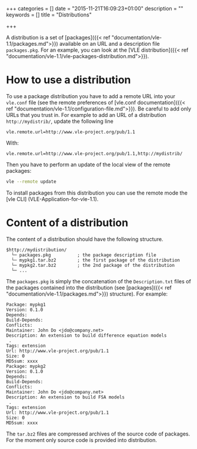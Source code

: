 +++
categories = []
date = "2015-11-21T16:09:23+01:00"
description = ""
keywords = []
title = "Distributions"

+++

A distribution is a set of [packages]({{< ref
"documentation/vle-1.1/packages.md">}}) available on an URL and a description
file `packages.pkg`. For an example, you can look at the [VLE distribution]({{<
ref "documentation/vle-1.1/vle-packages-distribution.md">}}).

# How to use a distribution

To use a package distribution you have to add a remote URL into your `vle.conf`
file (see the remote preferences of [vle.conf documentation]({{< ref
"documentation/vle-1.1/configuration-file.md">}}). 
Be careful to add only URLs that you trust in. For example to add an URL of a
distribution `http://mydistrib/`, update the following line

```
vle.remote.url=http://www.vle-project.org/pub/1.1
```

With:

```
vle.remote.url=http://www.vle-project.org/pub/1.1,http://mydistrib/
```

Then you have to perform an update of the local view of the remote packages:

```bash
vle --remote update
```

To install packages from this distribution you can use the remote mode the [vle
CLI] (VLE-Application-for-vle-1.1).

# Content of a distribution

The content of a distribution should have the following structure.

```
$http://mydistribution/
  └─ packages.pkg          ; the package description file
  └─ mypkg1.tar.bz2        ; the first package of the distribution
  └─ mypkg2.tar.bz2        ; the 2nd package of the distribution
  └─ ...
```

The `packages.pkg` is simply the concatenation of the `Description.txt` files of
the packages contained into the distribution (see [packages]({{< ref
"documentation/vle-1.1/packages.md">}}) structure). For example:

```
Package: mypkg1
Version: 0.1.0
Depends: 
Build-Depends: 
Conflicts: 
Maintainer: John Do <jdo@company.net>
Description: An extension to build difference equation models
 .
Tags: extension
Url: http://www.vle-project.org/pub/1.1
Size: 0
MD5sum: xxxx 
Package: mypkg2
Version: 0.1.0
Depends: 
Build-Depends: 
Conflicts: 
Maintainer: John Do <jdo@company.net>
Description: An extension to build FSA models
 .
Tags: extension
Url: http://www.vle-project.org/pub/1.1
Size: 0
MD5sum: xxxx
```

The `tar.bz2` files are compressed archives of the source code of 
packages. For the moment only source code is provided into distribution.


